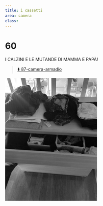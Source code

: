 ```yaml
---
title: i cassetti
area: camera
class:
---
```

# 60

I CALZINI E LE MUTANDE DI MAMMA E PAPÀ!

> [⬇️ 87-camera-armadio](87-camera-armadio.md)

![foto_76](../_assets/preview/foto_76.jpg)